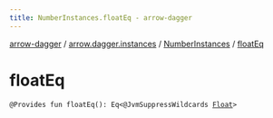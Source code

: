 ```yaml
---
title: NumberInstances.floatEq - arrow-dagger
---
```


[arrow-dagger](../../index.html) / [arrow.dagger.instances](../index.html) / [NumberInstances](index.html) / [floatEq](./float-eq.html)

# floatEq

`@Provides fun floatEq(): Eq<@JvmSuppressWildcards `[`Float`](https://kotlinlang.org/api/latest/jvm/stdlib/kotlin/-float/index.html)`>`